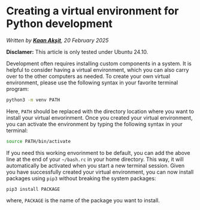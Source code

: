 # Creating a virtual environment for Python development

_Written by [**Kaan Akşit**](https://kaanaksit.com), 20 February 2025_

**Disclamer:** This article is only tested under Ubuntu 24.10.

Development often requires installing custom components in a system. It is helpful to consider having a virtual environment, which you can also carry over to the other computers as needed. To create your own virtual environment, please use the following syntax in your favorite terminal program:

```bash
python3 -m venv PATH
```

Here, `PATH` should be replaced with the directory location where you want to install your virtual envorinment. Once you created your virtual environment, you can activate the environment by typing the following syntax in your terminal:

```bash
source PATH/bin/activate
```

If you need this working envorinment to be default, you can add the above line at the end of your  `~/bash.rc` in your home directory. This way, it will automatically be activated when you start a new terminal session. Given you have successfully created your virtual environment, you can now install packages using `pip3` without breaking the system packages:

```
pip3 install PACKAGE
```

where, `PACKAGE` is the name of the package you want to install.
